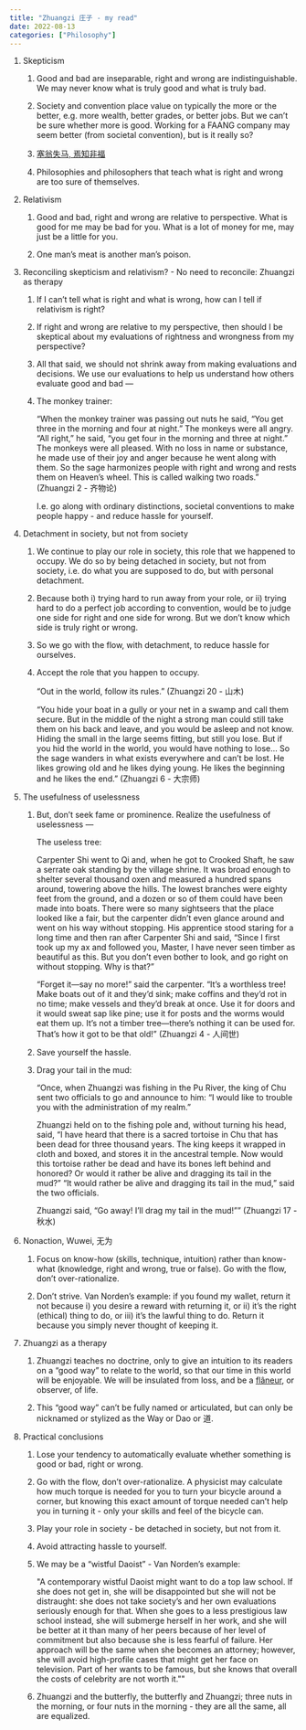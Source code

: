 ```yaml
---
title: "Zhuangzi 庄子 - my read"
date: 2022-08-13
categories: ["Philosophy"]
---
```


1. Skepticism

    1. Good and bad are inseparable, right and wrong are indistinguishable. We may never know what is truly good and what is truly bad.
    
    2. Society and convention place value on typically the more or the better, e.g. more wealth, better grades, or better jobs. But we can’t be sure whether more is good. Working for a FAANG company may seem better (from societal convention), but is it really so?
    
    3. [塞翁失马, 焉知非福](https://internationalcounselor.com/images/Merric%20Law%20-%20Documents/Sai%20Weng%20Shi%20Ma.pdf)
    
    4. Philosophies and philosophers that teach what is right and wrong are too sure of themselves.
    
2. Relativism

    1. Good and bad, right and wrong are relative to perspective. What is good for me may be bad for you. What is a lot of money for me, may just be a little for you.
    
    2. One man’s meat is another man’s poison.
    
3. Reconciling skepticism and relativism? - No need to reconcile: Zhuangzi as therapy

    1. If I can’t tell what is right and what is wrong, how can I tell if relativism is right?
    
    2. If right and wrong are relative to my perspective, then should I be skeptical about my evaluations of rightness and wrongness from my perspective?
    
    3. All that said, we should not shrink away from making evaluations and decisions. We use our evaluations to help us understand how others evaluate good and bad —
    
    4. The monkey trainer:
        
        “When the monkey trainer was passing out nuts he said, “You get three in the morning and four at night.” The monkeys were all angry. “All right,” he said, “you get four in the morning and three at night.” The monkeys were all pleased. With no loss in name or substance, he made use of their joy and anger because he went along with them. So the sage harmonizes people with right and wrong and rests them on Heaven’s wheel. This is called walking two roads.” (Zhuangzi 2 - 齐物论)
        
        I.e. go along with ordinary distinctions, societal conventions to make people happy - and reduce hassle for yourself.
        
4. Detachment in society, but not from society

    1. We continue to play our role in society, this role that we happened to occupy. We do so by being detached in society, but not from society, i.e. do what you are supposed to do, but with personal detachment.
    
    2. Because both i) trying hard to run away from your role, or ii) trying hard to do a perfect job according to convention, would be to judge one side for right and one side for wrong. But we don’t know which side is truly right or wrong.
    
    3. So we go with the flow, with detachment, to reduce hassle for ourselves.
    
    4. Accept the role that you happen to occupy.
        
        “Out in the world, follow its rules.” (Zhuangzi 20 - 山木)
        
        “You hide your boat in a gully or your net in a swamp and call them secure. But in the middle of the night a strong man could still take them on his back and leave, and you would be asleep and not know. Hiding the small in the large seems fitting, but still you lose. But if you hid the world in the world, you would have nothing to lose… So the sage wanders in what exists everywhere and can’t be lost. He likes growing old and he likes dying young. He likes the beginning and he likes the end.” (Zhuangzi 6 - 大宗师)
        
5. The usefulness of uselessness

    1. But, don’t seek fame or prominence. Realize the usefulness of uselessness —
        
        The useless tree:
        
        Carpenter Shi went to Qi and, when he got to Crooked Shaft, he saw a serrate oak standing by the village shrine. It was broad enough to shelter several thousand oxen and measured a hundred spans around, towering above the hills. The lowest branches were eighty feet from the ground, and a dozen or so of them could have been made into boats. There were so many sightseers that the place looked like a fair, but the carpenter didn’t even glance around and went on his way without stopping. His apprentice stood staring for a long time and then ran after Carpenter Shi and said, “Since I first took up my ax and followed you, Master, I have never seen timber as beautiful as this. But you don’t even bother to look, and go right on without stopping. Why is that?”
        
        “Forget it—say no more!” said the carpenter. “It’s a worthless tree! Make boats out of it and they’d sink; make coffins and they’d rot in no time; make vessels and they’d break at once. Use it for doors and it would sweat sap like pine; use it for posts and the worms would eat them up. It’s not a timber tree—there’s nothing it can be used for. That’s how it got to be that old!” (Zhuangzi 4 - 人间世)
        
    2. Save yourself the hassle.
    
    3. Drag your tail in the mud:
        
        “Once, when Zhuangzi was fishing in the Pu River, the king of Chu sent two officials to go and announce to him: “I would like to trouble you with the administration of my realm.”
        
        Zhuangzi held on to the fishing pole and, without turning his head, said, “I have heard that there is a sacred tortoise in Chu that has been dead for three thousand years. The king keeps it wrapped in cloth and boxed, and stores it in the ancestral temple. Now would this tortoise rather be dead and have its bones left behind and honored? Or would it rather be alive and dragging its tail in the mud?” “It would rather be alive and dragging its tail in the mud,” said the two officials.
        
        Zhuangzi said, “Go away! I’ll drag my tail in the mud!”” (Zhuangzi 17 - 秋水)
        
6. Nonaction, Wuwei, 无为

    1. Focus on know-how (skills, technique, intuition) rather than know-what (knowledge, right and wrong, true or false). Go with the flow, don’t over-rationalize.
    
    2. Don’t strive. Van Norden’s example: if you found my wallet, return it not because i) you desire a reward with returning it, or ii) it’s the right (ethical) thing to do, or iii) it’s the lawful thing to do. Return it because you simply never thought of keeping it.
    
7. Zhuangzi as a therapy

    1. Zhuangzi teaches no doctrine, only to give an intuition to its readers on a “good way” to relate to the world, so that our time in this world will be enjoyable. We will be insulated from loss, and be a [flâneur](https://en.wikipedia.org/wiki/Fl%C3%A2neur), or observer, of life.
    
    2. This “good way” can’t be fully named or articulated, but can only be nicknamed or stylized as the Way or Dao or 道.
    
8. Practical conclusions

    1. Lose your tendency to automatically evaluate whether something is good or bad, right or wrong.
    
    2. Go with the flow, don’t over-rationalize. A physicist may calculate how much torque is needed for you to turn your bicycle around a corner, but knowing this exact amount of torque needed can’t help you in turning it - only your skills and feel of the bicycle can.
    
    3. Play your role in society - be detached in society, but not from it.
    
    4. Avoid attracting hassle to yourself.
    
    5. We may be a “wistful Daoist” - Van Norden’s example:
        
        "A contemporary wistful Daoist might want to do a top law school. If she does not get in, she will be disappointed but she will not be distraught: she does not take society’s and her own evaluations seriously enough for that. When she goes to a less prestigious law school instead, she will submerge herself in her work, and she will be better at it than many of her peers because of her level of commitment but also because she is less fearful of failure. Her approach will be the same when she becomes an attorney; however, she will avoid high-profile cases that might get her face on television. Part of her wants to be famous, but she knows that overall the costs of celebrity are not worth it.""
        
    6. Zhuangzi and the butterfly, the butterfly and Zhuangzi; three nuts in the morning, or four nuts in the morning - they are all the same, all are equalized.